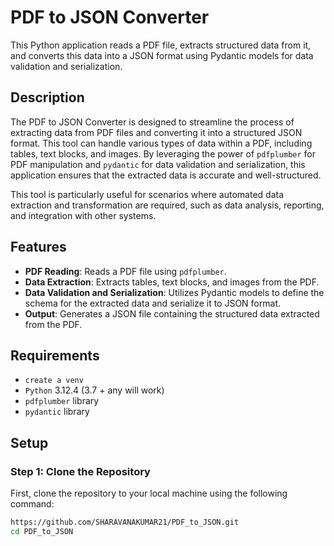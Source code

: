 # PDF to JSON Converter

This Python application reads a PDF file, extracts structured data from it, and converts this data into a JSON format using Pydantic models for data validation and serialization.

## Description

The PDF to JSON Converter is designed to streamline the process of extracting data from PDF files and converting it into a structured JSON format. This tool can handle various types of data within a PDF, including tables, text blocks, and images. By leveraging the power of `pdfplumber` for PDF manipulation and `pydantic` for data validation and serialization, this application ensures that the extracted data is accurate and well-structured.

This tool is particularly useful for scenarios where automated data extraction and transformation are required, such as data analysis, reporting, and integration with other systems.


## Features

- **PDF Reading**: Reads a PDF file using `pdfplumber`.
- **Data Extraction**: Extracts tables, text blocks, and images from the PDF.
- **Data Validation and Serialization**: Utilizes Pydantic models to define the schema for the extracted data and serialize it to JSON format.
- **Output**: Generates a JSON file containing the structured data extracted from the PDF.

## Requirements
- `create a venv` 
- `Python` 3.12.4 (3.7 + any will work) 
- `pdfplumber` library
- `pydantic` library

## Setup

### Step 1: Clone the Repository

First, clone the repository to your local machine using the following command:

```bash
https://github.com/SHARAVANAKUMAR21/PDF_to_JSON.git
cd PDF_to_JSON

